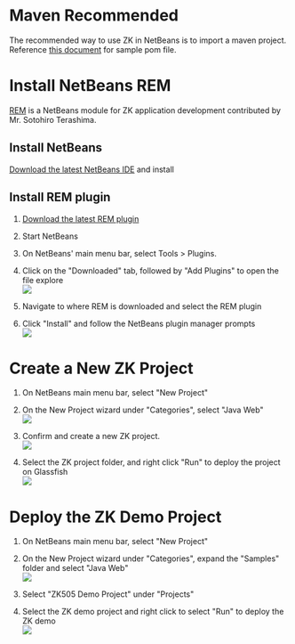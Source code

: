 

# Maven Recommended

The recommended way to use ZK in NetBeans is to import a maven project.
Reference [ this document](/zk_installation_guide/maven_setup)
for sample pom file.

# Install NetBeans REM

[REM](http://rem1.sourceforge.net/) is a NetBeans module for ZK
application development contributed by Mr. Sotohiro Terashima.

## Install NetBeans

[Download the latest NetBeans IDE](https://netbeans.apache.org/download/index.html) and install

## Install REM plugin

1.  [Download the latest REM plugin](http://sourceforge.net/projects/rem1/files/)  
      
2.  Start NetBeans  
      
3.  On NetBeans' main menu bar, select Tools \> Plugins.  
      
4.  Click on the "Downloaded" tab, followed by "Add Plugins" to open the
    file explore  
    ![](images/ZKInstallationGuide_NetBeans_AddPlugins.png)  
      
5.  Navigate to where REM is downloaded and select the REM plugin  
      
6.  Click "Install" and follow the NetBeans plugin manager prompts  
    ![](images/ZKInstallationGuide_NetBeans_InstallPlugin.png)  
      

# Create a New ZK Project

1.  On NetBeans main menu bar, select "New Project"  
      
2.  On the New Project wizard under "Categories", select "Java Web"  
    ![](images/ZKInstallationGuide_NetBeans_SelectNewZKProject.png)  
      
3.  Confirm and create a new ZK project.  
    ![](images/ZKInstallationGuide_NetBeans_CreateNewZKProject.png)  
      
4.  Select the ZK project folder, and right click "Run" to deploy the
    project on Glassfish  
    ![](images/ZKInstallationGuide_NetBeans_RunZKProject.png)  
      

# Deploy the ZK Demo Project

1.  On NetBeans main menu bar, select "New Project"  
      
2.  On the New Project wizard under "Categories", expand the "Samples"
    folder and select "Java Web"  
    ![](images/ZKInstallationGuide_NetBeans_SelectNewZKProject.png)  
      
3.  Select "ZK505 Demo Project" under "Projects"  
      
4.  Select the ZK demo project and right click to select "Run" to deploy
    the ZK demo  
    ![](images/ZKInstallationGuide_NetBeans_RunZKDemo.png)  
      


